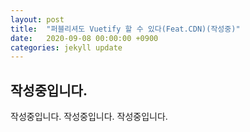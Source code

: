 ```yaml
---
layout: post
title:  "퍼블리셔도 Vuetify 할 수 있다(Feat.CDN)(작성중)"
date:   2020-09-08 00:00:00 +0900
categories: jekyll update
---
```


## 작성중입니다.
작성중입니다.
작성중입니다.
작성중입니다.

